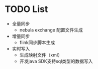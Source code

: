 # TODO List
- 全量同步
  - nebula exchange 配置文件生成
- 增量同步
  - flink同步脚本生成
- 实时写入
  - 生成映射文件（xml）
  - 开发java SDK支持sql类型的数据写入